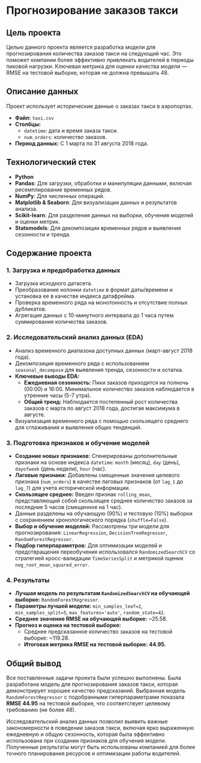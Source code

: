 # Прогнозирование заказов такси

## Цель проекта

Целью данного проекта является разработка модели для прогнозирования количества заказов такси на следующий час. Это поможет компании более эффективно привлекать водителей в периоды пиковой нагрузки.
Ключевая метрика для оценки качества модели — RMSE на тестовой выборке, которая не должна превышать 48.

## Описание данных

Проект использует исторические данные о заказах такси в аэропортах.

*   **Файл:** `taxi.csv`
*   **Столбцы:**
    *   `datetime`: дата и время заказа такси.
    *   `num_orders`: количество заказов.
*   **Период данных:** С 1 марта по 31 августа 2018 года.

## Технологический стек

*   **Python**
*   **Pandas**: Для загрузки, обработки и манипуляции данными, включая ресемплирование временных рядов.
*   **NumPy**: Для численных операций.
*   **Matplotlib & Seaborn**: Для визуализации данных и результатов анализа.
*   **Scikit-learn**: Для разделения данных на выборки, обучения моделей и оценки метрик.
*   **Statsmodels**: Для декомпозиции временных рядов и выявления сезонности и тренда.

## Содержание проекта

### 1. Загрузка и предобработка данных

*   Загрузка исходного датасета.
*   Преобразование колонки `datetime` в формат даты/времени и установка ее в качестве индекса датафрейма.
*   Проверка временного ряда на монотонность и отсутствие полных дубликатов.
*   Агрегация данных с 10-минутного интервала до 1 часа путем суммирования количества заказов.

### 2. Исследовательский анализ данных (EDA)

*   Анализ временного диапазона доступных данных (март-август 2018 года).
*   Декомпозиция временного ряда с использованием `seasonal_decompose` для выявления тренда, сезонности и остатка.
*   **Ключевые выводы EDA:**
    *   **Ежедневная сезонность:** Пики заказов приходятся на полночь (00:00) и 16:00. Минимальное количество заказов наблюдается в утренние часы (5-7 утра).
    *   **Общий тренд:** Наблюдается постепенный рост количества заказов с марта по август 2018 года, достигая максимума в августе.
*   Визуализация временного ряда с помощью скользящего среднего для сглаживания и выявления общих тенденций.

### 3. Подготовка признаков и обучение моделей

*   **Создание новых признаков:** Сгенерированы дополнительные признаки на основе индекса `datetime`: `month` (месяц), `day` (день), `dayofweek` (день недели), `hour` (час).
*   **Лаговые признаки:** Добавлены смещенные значения целевого признака (`num_orders`) в качестве лаговых признаков (от `lag_1` до `lag_7`) для учета исторической информации.
*   **Скользящее среднее:** Введен признак `rolling_mean`, представляющий собой скользящее среднее количество заказов за последние 5 часов (смещенное на 1 час).
*   Данные разделены на обучающую (90%) и тестовую (10%) выборки с сохранением хронологического порядка (`shuffle=False`).
*   **Выбор и обучение моделей:** Рассмотрены три модели для прогнозирования: `LinearRegression`, `DecisionTreeRegressor`, `RandomForestRegressor`.
*   **Подбор гиперпараметров:** Для оптимизации моделей и предотвращения переобучения использовался `RandomizedSearchCV` со стратегией кросс-валидации `TimeSeriesSplit` и метрикой оценки `neg_root_mean_squared_error`.

### 4. Результаты

*   **Лучшая модель по результатам `RandomizedSearchCV` на обучающей выборке:** `RandomForestRegressor`.
*   **Параметры лучшей модели:** `min_samples_leaf=2`, `min_samples_split=5`, `max_features='auto'`, `random_state=42`.
*   **Среднее значение RMSE на обучающей выборке:** ~25.58.
*   **Прогноз и оценка на тестовой выборке:**
    *   Среднее предсказанное количество заказов на тестовой выборке: ~119.28.
    *   **Итоговая метрика RMSE на тестовой выборке: 44.95.**

## Общий вывод

Все поставленные задачи проекта были успешно выполнены. Была разработана модель для прогнозирования заказов такси, которая демонстрирует хорошее качество предсказаний. Выбранная модель `RandomForestRegressor` с подобранными гиперпараметрами показала **RMSE 44.95** на тестовой выборке, что соответствует целевому требованию (не более 48).

Исследовательский анализ данных позволил выявить важные закономерности в поведении заказов такси, включая ярко выраженную ежедневную и общую сезонность, которая была эффективно использована при создании признаков для обучения модели. Полученные результаты могут быть использованы компанией для более точного планирования ресурсов и оптимизации работы водителей.
